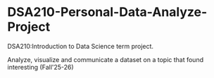 # DSA210-Personal-Data-Analyze-Project

DSA210:Introduction to Data Science term project.

Analyze, visualize and communicate a dataset on a topic that found interesting (Fall'25-26)
